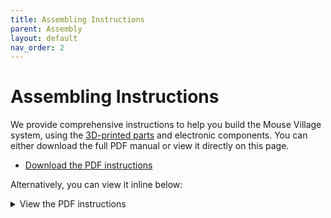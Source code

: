 ```yaml
---
title: Assembling Instructions
parent: Assembly
layout: default
nav_order: 2
---
```



# Assembling Instructions

We provide comprehensive instructions to help you build the Mouse Village system, using the [3D-printed parts][3D files] and electronic components. You can either download the full PDF manual or view it directly on this page.

- [Download the PDF instructions][PDF instructions]

Alternatively, you can view it inline below:

<details markdown="block">
<summary>View the PDF instructions</summary>
<object data="https://braincircuitsbehaviorlab.github.io/mouse-village-web/assets/mouse-village-instructions.pdf" width="100%" height="1000" type="application/pdf">
  Your browser does not support viewing PDFs. Please download the PDF to view it.
</object>
</details>

[3D files]: https://example.com/3d-files-link
[PDF instructions]: https://braincircuitsbehaviorlab.github.io/mouse-village-web/assets/mouse-village-instructions.pdf
